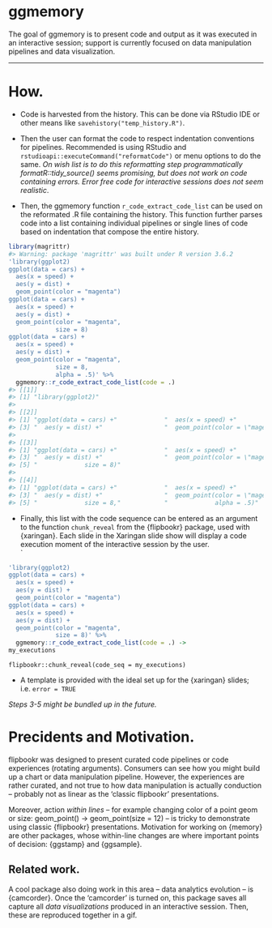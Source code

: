
<!-- README.md is generated from README.Rmd. Please edit that file -->

# ggmemory

<!-- badges: start -->
<!-- badges: end -->

The goal of ggmemory is to present code and output as it was executed in
an interactive session; support is currently focused on data
manipulation pipelines and data visualization.

------------------------------------------------------------------------

# How.

-   Code is harvested from the history. This can be done via RStudio IDE
    or other means like `savehistory("temp_history.R")`.

-   Then the user can format the code to respect indentation conventions
    for pipelines. Recommended is using RStudio and
    `rstudioapi::executeCommand("reformatCode")` or menu options to do
    the same. *On wish list is to do this reformatting step
    programmatically formatR::tidy\_source() seems promising, but does
    not work on code containing errors. Error free code for interactive
    sessions does not seem realistic*.

-   Then, the ggmemory function `r_code_extract_code_list` can be used
    on the reformated .R file containing the history. This function
    further parses code into a list containing individual pipelines or
    single lines of code based on indentation that compose the entire
    history.

``` r
library(magrittr)
#> Warning: package 'magrittr' was built under R version 3.6.2
'library(ggplot2)
ggplot(data = cars) +
  aes(x = speed) +
  aes(y = dist) +
  geom_point(color = "magenta")
ggplot(data = cars) +
  aes(x = speed) +
  aes(y = dist) +
  geom_point(color = "magenta",
             size = 8)
ggplot(data = cars) +
  aes(x = speed) +
  aes(y = dist) +
  geom_point(color = "magenta",
             size = 8,
             alpha = .5)' %>% 
  ggmemory::r_code_extract_code_list(code = .)
#> [[1]]
#> [1] "library(ggplot2)"
#> 
#> [[2]]
#> [1] "ggplot(data = cars) +"             "  aes(x = speed) +"               
#> [3] "  aes(y = dist) +"                 "  geom_point(color = \"magenta\")"
#> 
#> [[3]]
#> [1] "ggplot(data = cars) +"             "  aes(x = speed) +"               
#> [3] "  aes(y = dist) +"                 "  geom_point(color = \"magenta\","
#> [5] "             size = 8)"           
#> 
#> [[4]]
#> [1] "ggplot(data = cars) +"             "  aes(x = speed) +"               
#> [3] "  aes(y = dist) +"                 "  geom_point(color = \"magenta\","
#> [5] "             size = 8,"            "             alpha = .5)"
```

-   Finally, this list with the code sequence can be entered as an
    argument to the function `chunk_reveal` from the {flipbookr}
    package, used with {xaringan}. Each slide in the Xaringan slide show
    will display a code execution moment of the interactive session by
    the user.  
    \`

``` r
'library(ggplot2)
ggplot(data = cars) +
  aes(x = speed) +
  aes(y = dist) +
  geom_point(color = "magenta")
ggplot(data = cars) +
  aes(x = speed) +
  aes(y = dist) +
  geom_point(color = "magenta",
             size = 8)' %>% 
  ggmemory::r_code_extract_code_list(code = .) ->
my_executions
```

`flipbookr::chunk_reveal(code_seq = my_executions)`

-   A template is provided with the ideal set up for the {xaringan}
    slides; i.e. `error = TRUE`

*Steps 3-5 might be bundled up in the future.*

# Precidents and Motivation.

flipbookr was designed to present curated code pipelines or code
experiences (rotating arguments). Consumers can see how you might build
up a chart or data manipulation pipeline. However, the experiences are
rather curated, and not true to how data manipulation is actually
conduction – probably not as linear as the ‘classic flipbookr’
presentations.

Moreover, action *within lines* – for example changing color of a point
geom or size: geom\_point() -&gt; geom\_point(size = 12) – is tricky to
demonstrate using classic {flipbookr} presentations. Motivation for
working on {memory} are other packages, whose within-line changes are
where important points of decision: {ggstamp} and {ggsample}.

## Related work.

A cool package also doing work in this area – data analytics evolution –
is {camcorder}. Once the ‘camcorder’ is turned on, this package saves
all capture all *data visualizations* produced in an interactive
session. Then, these are reproduced together in a gif.
